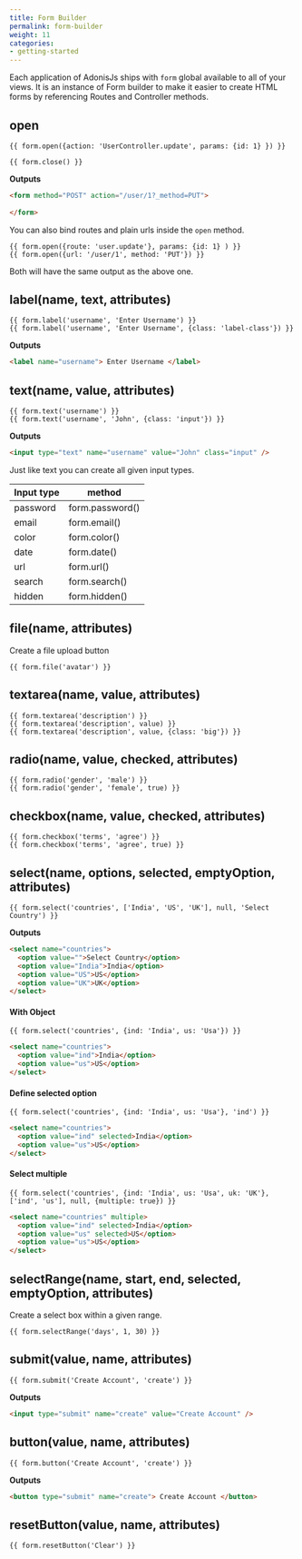 ```yaml
---
title: Form Builder
permalink: form-builder
weight: 11
categories:
- getting-started
---
```


Each application of AdonisJs ships with `form` global available to all of your views. It is an instance of Form builder to make it easier to create HTML forms by referencing Routes and Controller methods.

## open

```twig
{{ form.open({action: 'UserController.update', params: {id: 1} }) }}

{{ form.close() }}
```

**Outputs**

```html
<form method="POST" action="/user/1?_method=PUT">
	
</form>
```

You can also bind routes and plain urls inside the `open` method.

```twig
{{ form.open({route: 'user.update'}, params: {id: 1} ) }}
{{ form.open({url: '/user/1', method: 'PUT'}) }}
```

Both will have the same output as the above one.

## label(name, text, attributes)

```twig
{{ form.label('username', 'Enter Username') }}
{{ form.label('username', 'Enter Username', {class: 'label-class'}) }}
```

**Outputs**

```html
<label name="username"> Enter Username </label>
```

## text(name, value, attributes)

```twig
{{ form.text('username') }}
{{ form.text('username', 'John', {class: 'input'}) }}
```

**Outputs**

```html
<input type="text" name="username" value="John" class="input" />
```

Just like text you can create all given input types.

| Input type | method |
|------------|--------|
| password | form.password() |
| email | form.email() |
| color | form.color() |
| date | form.date() |
| url | form.url() |
| search | form.search() |
| hidden | form.hidden() |

## file(name, attributes)

Create a file upload button

```twig
{{ form.file('avatar') }}
```

## textarea(name, value, attributes)

```twig
{{ form.textarea('description') }}
{{ form.textarea('description', value) }}
{{ form.textarea('description', value, {class: 'big'}) }}
```

## radio(name, value, checked, attributes)

```twig
{{ form.radio('gender', 'male') }}
{{ form.radio('gender', 'female', true) }}
```

## checkbox(name, value, checked, attributes)

```twig
{{ form.checkbox('terms', 'agree') }}
{{ form.checkbox('terms', 'agree', true) }}
```

## select(name, options, selected, emptyOption, attributes)

```twig
{{ form.select('countries', ['India', 'US', 'UK'], null, 'Select Country') }}
```

**Outputs**

```html
<select name="countries">
  <option value="">Select Country</option>
  <option value="India">India</option>
  <option value="US">US</option>  
  <option value="UK">UK</option>
</select>
```

#### With Object
```twig
{{ form.select('countries', {ind: 'India', us: 'Usa'}) }}
```

```html
<select name="countries">
  <option value="ind">India</option>
  <option value="us">US</option>  
</select>
```

#### Define selected option

```twig
{{ form.select('countries', {ind: 'India', us: 'Usa'}, 'ind') }}
```

```html
<select name="countries">
  <option value="ind" selected>India</option>
  <option value="us">US</option>  
</select>
```

#### Select multiple

```twig
{{ form.select('countries', {ind: 'India', us: 'Usa', uk: 'UK'}, ['ind', 'us'], null, {multiple: true}) }}
```

```html
<select name="countries" multiple>
  <option value="ind" selected>India</option>
  <option value="us" selected>US</option>  
  <option value="us">US</option>  
</select>
```

## selectRange(name, start, end, selected, emptyOption, attributes)

Create a select box within a given range.

```twig
{{ form.selectRange('days', 1, 30) }}
```

## submit(value, name, attributes)

```twig
{{ form.submit('Create Account', 'create') }}
```

**Outputs**

```html
<input type="submit" name="create" value="Create Account" />
```

## button(value, name, attributes)

```twig
{{ form.button('Create Account', 'create') }}
```

**Outputs**

```html
<button type="submit" name="create"> Create Account </button>
```

## resetButton(value, name, attributes)

```twig
{{ form.resetButton('Clear') }}
```
